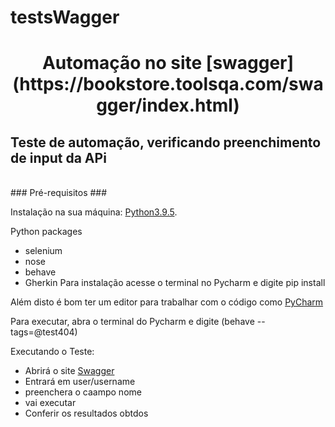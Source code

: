 # testsWagger

<h1 align="center">Automação no site [swagger](https://bookstore.toolsqa.com/swagger/index.html)</h1>
<h2>Teste de automação, verificando preenchimento de input da APi </h2>
<br>
### Pré-requisitos ###

Instalação na sua máquina:
[Python3.9.5](https://www.python.org/).

Python packages
* selenium
* nose
* behave
* Gherkin
Para instalação acesse o terminal no Pycharm e digite pip install <nome do package>


Além disto é bom ter um editor para trabalhar com o código como [PyCharm](https://www.jetbrains.com/pt-br/pycharm/download/#section=windows)

Para executar, abra o terminal do Pycharm e digite (behave --tags=@test404)

Executando o Teste:

- Abrirá o site [Swagger](https://bookstore.toolsqa.com/swagger/index.html)
- Entrará em user/username
- preenchera o caampo nome
- vai executar
- Conferir os resultados obtdos
